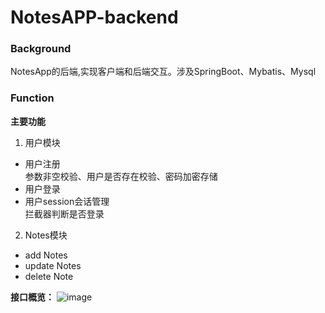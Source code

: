 # NotesAPP-backend
### Background
NotesApp的后端,实现客户端和后端交互。涉及SpringBoot、Mybatis、Mysql
### Function
**主要功能**
1. 用户模块
- 用户注册<br>
参数非空校验、用户是否存在校验、密码加密存储
- 用户登录
- 用户session会话管理<br>
拦截器判断是否登录
2. Notes模块
- add Notes
- update Notes 
- delete Note<br>

**接口概览：**
![image](https://user-images.githubusercontent.com/57993597/137424373-24ffb4dd-79c4-43a6-8cde-88ef07322202.png)
